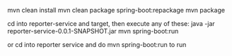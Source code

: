 mvn clean install
mvn clean package spring-boot:repackage
mvn package


cd into reporter-service and target, then execute any of these:
java -jar reporter-service-0.0.1-SNAPSHOT.jar
mvn spring-boot:run

or cd into reporter service and do
mvn spring-boot:run to run